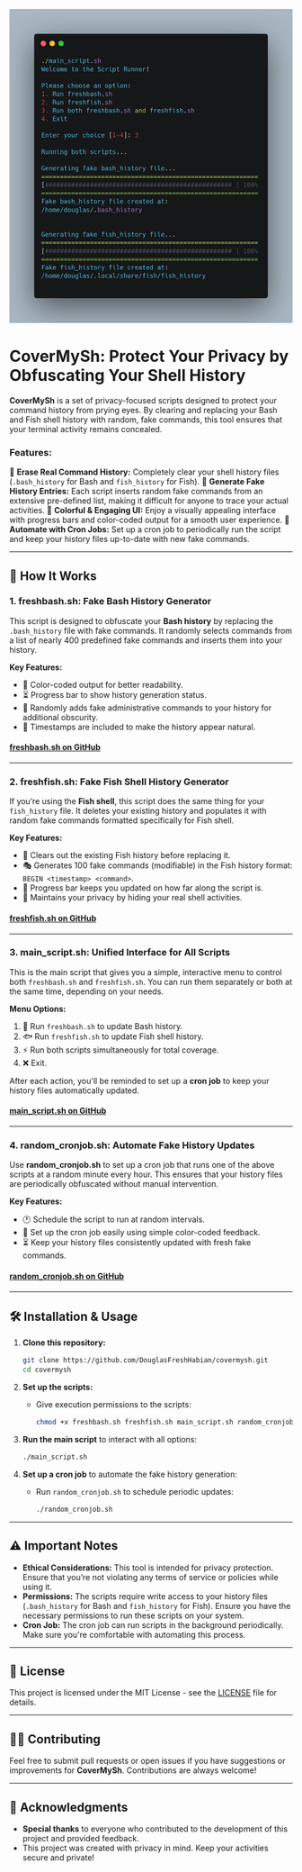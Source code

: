 ![carbon header pic](https://github.com/DouglasFreshHabian/covermysh/blob/main/Assets/covermysh.png)

# CoverMySh: Protect Your Privacy by Obfuscating Your Shell History

**CoverMySh** is a set of privacy-focused scripts designed to protect your command history from prying eyes. By clearing and replacing your Bash and Fish shell history with random, fake commands, this tool ensures that your terminal activity remains concealed. 

### Features:
🔹 **Erase Real Command History:** Completely clear your shell history files (`.bash_history` for Bash and `fish_history` for Fish).
🔸 **Generate Fake History Entries:** Each script inserts random fake commands from an extensive pre-defined list, making it difficult for anyone to trace your actual activities.
🔹 **Colorful & Engaging UI:** Enjoy a visually appealing interface with progress bars and color-coded output for a smooth user experience.
🔸 **Automate with Cron Jobs:** Set up a cron job to periodically run the script and keep your history files up-to-date with new fake commands.

---

## 🚀 How It Works

### **1. freshbash.sh**: Fake Bash History Generator
This script is designed to obfuscate your **Bash history** by replacing the `.bash_history` file with fake commands. It randomly selects commands from a list of nearly 400 predefined fake commands and inserts them into your history.

**Key Features:**
- 🎨 Color-coded output for better readability.
- ⏳ Progress bar to show history generation status.
- 🔑 Randomly adds fake administrative commands to your history for additional obscurity.
- 📅 Timestamps are included to make the history appear natural.

#### [freshbash.sh on GitHub](https://github.com/DouglasFreshHabian/covermysh/blob/main/freshbash.sh)

---

### **2. freshfish.sh**: Fake Fish Shell History Generator
If you’re using the **Fish shell**, this script does the same thing for your `fish_history` file. It deletes your existing history and populates it with random fake commands formatted specifically for Fish shell.

**Key Features:**
- 💨 Clears out the existing Fish history before replacing it.
- 🎭 Generates 100 fake commands (modifiable) in the Fish history format: `BEGIN <timestamp> <command>`.
- 🏁 Progress bar keeps you updated on how far along the script is.
- 🔐 Maintains your privacy by hiding your real shell activities.

#### [freshfish.sh on GitHub](https://github.com/DouglasFreshHabian/covermysh/blob/main/freshfish.sh)

---

### **3. main_script.sh**: Unified Interface for All Scripts
This is the main script that gives you a simple, interactive menu to control both `freshbash.sh` and `freshfish.sh`. You can run them separately or both at the same time, depending on your needs.

**Menu Options:**
1. 🚀 Run `freshbash.sh` to update Bash history.
2. 🐟 Run `freshfish.sh` to update Fish shell history.
3. ⚡ Run both scripts simultaneously for total coverage.
4. ❌ Exit.

After each action, you'll be reminded to set up a **cron job** to keep your history files automatically updated.

#### [main_script.sh on GitHub](https://github.com/DouglasFreshHabian/covermysh/blob/main/main_script.sh)

---

### **4. random_cronjob.sh**: Automate Fake History Updates
Use **random_cronjob.sh** to set up a cron job that runs one of the above scripts at a random minute every hour. This ensures that your history files are periodically obfuscated without manual intervention.

**Key Features:**
- 🕐 Schedule the script to run at random intervals.
- 🔧 Set up the cron job easily using simple color-coded feedback.
- ⏳ Keep your history files consistently updated with fresh fake commands.

#### [random_cronjob.sh on GitHub](https://github.com/DouglasFreshHabian/covermysh/blob/main/main_script.sh)

---

## 🛠️ Installation & Usage

1. **Clone this repository:**
    ```bash
    git clone https://github.com/DouglasFreshHabian/covermysh.git
    cd covermysh
    ```

2. **Set up the scripts:**
    - Give execution permissions to the scripts:
      ```bash
      chmod +x freshbash.sh freshfish.sh main_script.sh random_cronjob.sh
      ```

3. **Run the main script** to interact with all options:
    ```bash
    ./main_script.sh
    ```

4. **Set up a cron job** to automate the fake history generation:
    - Run `random_cronjob.sh` to schedule periodic updates:
      ```bash
      ./random_cronjob.sh
      ```

---

## ⚠️ Important Notes

- **Ethical Considerations:** This tool is intended for privacy protection. Ensure that you’re not violating any terms of service or policies while using it.
- **Permissions:** The scripts require write access to your history files (`.bash_history` for Bash and `fish_history` for Fish). Ensure you have the necessary permissions to run these scripts on your system.
- **Cron Job:** The cron job can run scripts in the background periodically. Make sure you're comfortable with automating this process.

---

## 📄 License

This project is licensed under the MIT License - see the [LICENSE](LICENSE) file for details.

---

## 🙋‍♂️ Contributing

Feel free to submit pull requests or open issues if you have suggestions or improvements for **CoverMySh**. Contributions are always welcome!

---

## 📌 Acknowledgments

- **Special thanks** to everyone who contributed to the development of this project and provided feedback.
- This project was created with privacy in mind. Keep your activities secure and private!





